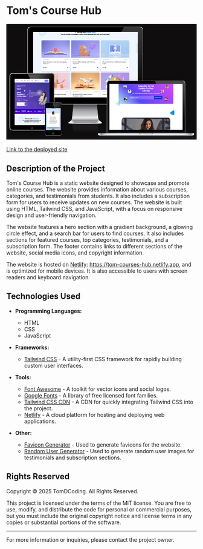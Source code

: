 # Tom's Course Hub

![Am I Responsive Screenshot](./docs/amiresponsive.png)

[Link to the deployed site](https://tom-courses-hub.netlify.app)

## Description of the Project

Tom's Course Hub is a static website designed to showcase and promote online courses. The website provides information about various courses, categories, and testimonials from students. It also includes a subscription form for users to receive updates on new courses. The website is built using HTML, Tailwind CSS, and JavaScript, with a focus on responsive design and user-friendly navigation.

The website features a hero section with a gradient background, a glowing circle effect, and a search bar for users to find courses. It also includes sections for featured courses, top categories, testimonials, and a subscription form. The footer contains links to different sections of the website, social media icons, and copyright information.

The website is hosted on [Netlify](https://www.netlify.com): https://tom-courses-hub.netlify.app, and is optimized for mobile devices. It is also accessible to users with screen readers and keyboard navigation.

## Technologies Used

- **Programming Languages:**
  - HTML
  - CSS
  - JavaScript

- **Frameworks:**
  - [Tailwind CSS](https://tailwindcss.com/) - A utility-first CSS framework for rapidly building custom user interfaces.

- **Tools:**
  - [Font Awesome](https://fontawesome.com/) - A toolkit for vector icons and social logos.
  - [Google Fonts](https://fonts.google.com/) - A library of free licensed font families.
  - [Tailwind CSS CDN](https://cdn.tailwindcss.com/) - A CDN for quickly integrating Tailwind CSS into the project.
  - [Netlify](https://www.netlify.com/) - A cloud platform for hosting and deploying web applications.

- **Other:**
  - [Favicon Generator](https://favicon.io/) - Used to generate favicons for the website.
  - [Random User Generator](https://randomuser.me/) - Used to generate random user images for testimonials and subscription sections.

## Rights Reserved

Copyright © 2025 TomDCoding. All Rights Reserved.

This project is licensed under the terms of the MIT license. You are free to use, modify, and distribute the code for personal or commercial purposes, but you must include the original copyright notice and license terms in any copies or substantial portions of the software.

---

For more information or inquiries, please contact the project owner.